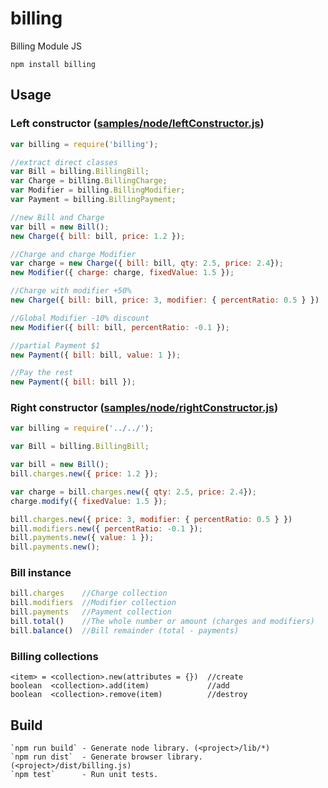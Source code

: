 # billing
Billing Module JS

    npm install billing

## Usage
### Left constructor ([samples/node/leftConstructor.js](samples/node/leftConstructor.js))
```javascript
var billing = require('billing');

//extract direct classes
var Bill = billing.BillingBill;
var Charge = billing.BillingCharge;
var Modifier = billing.BillingModifier;
var Payment = billing.BillingPayment;

//new Bill and Charge
var bill = new Bill();
new Charge({ bill: bill, price: 1.2 });

//Charge and charge Modifier
var charge = new Charge({ bill: bill, qty: 2.5, price: 2.4});
new Modifier({ charge: charge, fixedValue: 1.5 });

//Charge with modifier +50%
new Charge({ bill: bill, price: 3, modifier: { percentRatio: 0.5 } })

//Global Modifier -10% discount
new Modifier({ bill: bill, percentRatio: -0.1 });

//partial Payment $1
new Payment({ bill: bill, value: 1 });

//Pay the rest
new Payment({ bill: bill });
```

### Right constructor  ([samples/node/rightConstructor.js](samples/node/rightConstructor.js))
```javascript
var billing = require('../../');

var Bill = billing.BillingBill;

var bill = new Bill();
bill.charges.new({ price: 1.2 });

var charge = bill.charges.new({ qty: 2.5, price: 2.4});
charge.modify({ fixedValue: 1.5 });

bill.charges.new({ price: 3, modifier: { percentRatio: 0.5 } })
bill.modifiers.new({ percentRatio: -0.1 });
bill.payments.new({ value: 1 });
bill.payments.new();
```

### Bill instance
```javascript
bill.charges    //Charge collection
bill.modifiers  //Modifier collection
bill.payments   //Payment collection
bill.total()    //The whole number or amount (charges and modifiers)
bill.balance()  //Bill remainder (total - payments)
```

### Billing collections

    <item> = <collection>.new(attributes = {})  //create
    boolean  <collection>.add(item)             //add
    boolean  <collection>.remove(item)          //destroy

## Build

    `npm run build` - Generate node library. (<project>/lib/*)
    `npm run dist`  - Generate browser library. (<project>/dist/billing.js)
    `npm test`      - Run unit tests.